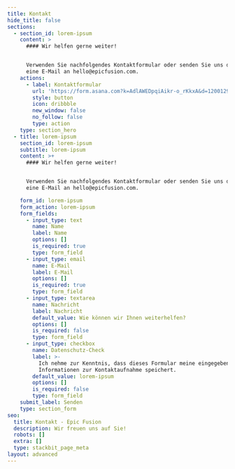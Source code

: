```yaml
---
title: Kontakt
hide_title: false
sections:
  - section_id: lorem-ipsum
    content: >
      #### Wir helfen gerne weiter!


      Verwenden Sie nachfolgendes Kontaktformular oder senden Sie uns direkt
      eine E-Mail an hello@epicfusion.com.
    actions:
      - label: Kontaktformular
        url: 'https://form.asana.com?k=AdlAWEDpqiAikr-o_rKkxA&d=1200129872637977'
        style: button
        icon: dribbble
        new_window: false
        no_follow: false
        type: action
    type: section_hero
  - title: lorem-ipsum
    section_id: lorem-ipsum
    subtitle: lorem-ipsum
    content: >+
      #### Wir helfen gerne weiter!


      Verwenden Sie nachfolgendes Kontaktformular oder senden Sie uns direkt
      eine E-Mail an hello@epicfusion.com.

    form_id: lorem-ipsum
    form_action: lorem-ipsum
    form_fields:
      - input_type: text
        name: Name
        label: Name
        options: []
        is_required: true
        type: form_field
      - input_type: email
        name: E-Mail
        label: E-Mail
        options: []
        is_required: true
        type: form_field
      - input_type: textarea
        name: Nachricht
        label: Nachricht
        default_value: Wie können wir Ihnen weiterhelfen?
        options: []
        is_required: false
        type: form_field
      - input_type: checkbox
        name: Datenschutz-Check
        label: >-
          Ich nehme zur Kenntnis, dass dieses Formular meine eingegebenen
          Informationen zur Kontaktaufnahme speichert.
        default_value: lorem-ipsum
        options: []
        is_required: false
        type: form_field
    submit_label: Senden
    type: section_form
seo:
  title: Kontakt - Epic Fusion
  description: Wir freuen uns auf Sie!
  robots: []
  extra: []
  type: stackbit_page_meta
layout: advanced
---
```

